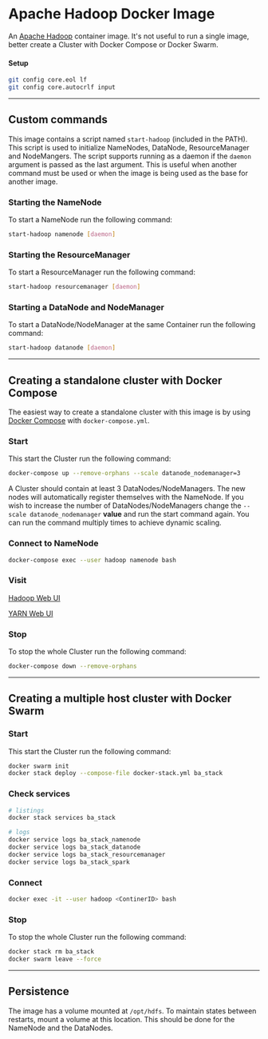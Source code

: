 # Apache Hadoop Docker Image

An [Apache Hadoop](http://hadoop.apache.org) container image. 
It's not useful to run a single image, better create a Cluster with Docker Compose or Docker Swarm.

#### Setup
```sh
git config core.eol lf
git config core.autocrlf input
```
___

## Custom commands
This image contains a script named `start-hadoop` (included in the PATH). 
This script is used to initialize NameNodes, DataNode, ResourceManager and NodeMangers.
The script supports running as a daemon if the `daemon` argument is passed as the last argument. 
This is useful when another command must be used or when the image is being used as the base for another image. 

### Starting the NameNode
To start a NameNode run the following command:
```sh
start-hadoop namenode [daemon]
```

### Starting the ResourceManager
To start a ResourceManager run the following command:
```sh
start-hadoop resourcemanager [daemon]
```

### Starting a DataNode and NodeManager
To start a DataNode/NodeManager at the same Container run the following command:
```sh
start-hadoop datanode [daemon]
```

___

## Creating a standalone cluster with Docker Compose
The easiest way to create a standalone cluster with this image is by using [Docker Compose](https://docs.docker.com/compose) with `docker-compose.yml`.
### Start 
This start the Cluster run the following command:
```sh
docker-compose up --remove-orphans --scale datanode_nodemanager=3
```
A Cluster should contain at least 3 DataNodes/NodeManagers. The new nodes will automatically register themselves with the NameNode. 
If you wish to increase the number of DataNodes/NodeManagers change the `--scale datanode_nodemanager` **value**  and run the start command again.
You can run the command multiply times to achieve dynamic scaling.

### Connect to NameNode
```sh
docker-compose exec --user hadoop namenode bash
```

### Visit
[Hadoop Web UI](http://localhost:50070/)

[YARN Web UI](http://localhost:8088/cluster)

### Stop
To stop the whole Cluster run the following command:
```sh
docker-compose down --remove-orphans
```

___

## Creating a multiple host cluster with Docker Swarm

### Start
This start the Cluster run the following command:
```sh
docker swarm init
docker stack deploy --compose-file docker-stack.yml ba_stack
```

### Check services
```sh
# listings
docker stack services ba_stack

# logs
docker service logs ba_stack_namenode
docker service logs ba_stack_datanode
docker service logs ba_stack_resourcemanager 
docker service logs ba_stack_spark
```

### Connect
```sh
docker exec -it --user hadoop <ContinerID> bash
```

### Stop
To stop the whole Cluster run the following command:
```sh
docker stack rm ba_stack
docker swarm leave --force
```

___

## Persistence

The image has a volume mounted at `/opt/hdfs`. To maintain states between restarts, mount a volume at this location.
This should be done for the NameNode and the DataNodes.
